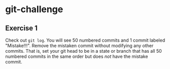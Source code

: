 # git-challenge

## Exercise 1
Check out `git log`. You will see 50 numbered commits and 1 commit labeled "Mistake!!!". Remove the mistaken commit without modifying any other commits. That is, set your git head to be in a state or branch that has all 50 numbered commits in the same order but does *not* have the mistake commit.
